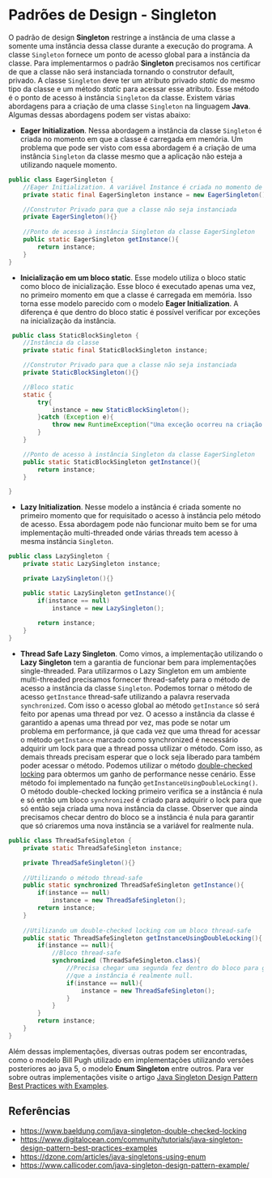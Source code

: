 # Padrões de Design - Singleton

O padrão de design **Singleton** restringe a instância de uma classe a somente uma
instância dessa classe durante a execução do programa. A classe ``Singleton`` fornece
um ponto de acesso global para a instância da classe.
Para implementarmos o padrão **Singleton** precisamos nos certificar de que a classe
não será instanciada tornando o construtor default, privado. A classe ``Singleton`` deve ter
um atributo privado *static* do mesmo tipo da classe e um método
*static* para acessar esse atributo. Esse método é o ponto de acesso à instância ``Singleton``
da classe. Existem várias abordagens para a criação de uma classe ``Singleton`` na linguagem **Java**.
Algumas dessas abordagens podem ser vistas abaixo:

- **Eager Initialization**. Nessa abordagem a instância da classe ``Singleton`` é criada no
  momento em que a classe é carregada em memória. Um problema que pode ser visto com essa 
abordagem é a criação de uma instância ``Singleton`` da classe mesmo que a aplicação não 
esteja a utilizando naquele momento.
````java
public class EagerSingleton {
    //Eager Initialization. A variável Instance é criada no momento de carga da classe
    private static final EagerSingleton instance = new EagerSingleton();

    //Construtor Privado para que a classe não seja instanciada
    private EagerSingleton(){}
    
    //Ponto de acesso à instância Singleton da classe EagerSingleton
    public static EagerSingleton getInstance(){
        return instance;
    }
}
````

- **Inicialização em um bloco static**. Esse modelo utiliza o bloco static como
  bloco de inicialização. Esse bloco é executado apenas uma vez, no primeiro momento
  em que a classe é carregada em memória. Isso torna esse modelo parecido com o modelo
  **Eager Initialization**. A diferença é que dentro do bloco static é possível verificar por
  exceções na inicialização da instância.
````java
 public class StaticBlockSingleton {
    //Instância da classe 
    private static final StaticBlockSingleton instance;

    //Construtor Privado para que a classe não seja instanciada
    private StaticBlockSingleton(){}

    //Bloco static
    static {
        try{
            instance = new StaticBlockSingleton();
        }catch (Exception e){
            throw new RuntimeException("Uma exceção ocorreu na criação da instância");
        }
    }

    //Ponto de acesso à instância Singleton da classe EagerSingleton
    public static StaticBlockSingleton getInstance(){
        return instance;
    }

}
````
- **Lazy Initialization**. Nesse modelo a instância é criada somente no primeiro
  momento que for requisitado o acesso à instância pelo método de acesso. Essa abordagem
  pode não funcionar muito bem se for uma implementação multi-threaded  onde várias threads
  tem acesso à mesma instância ``Singleton``.
````java
public class LazySingleton {
    private static LazySingleton instance;

    private LazySingleton(){}

    public static LazySingleton getInstance(){
        if(instance == null)
            instance = new LazySingleton();
        
        return instance;
    }
}
````
- **Thread Safe Lazy Singleton**. Como vimos, a implementação utilizando o **Lazy
  Singleton** tem a garantia de funcionar bem para implementações single-threaded.
  Para utilizarmos o Lazy Singleton em um ambiente multi-threaded precisamos fornecer
  thread-safety para o método de acesso a instância da classe ``Singleton``. Podemos tornar
  o método de acesso ``getInstance`` thread-safe utilizando a palavra reservada
  ``synchronized``. Com isso o acesso global ao método ``getInstance`` só será feito por apenas
  uma thread por vez. O acesso a instância da classe é garantido a apenas uma thread por
  vez, mas pode se notar um problema em performance, já que cada vez que uma thread for
  acessar o método ``getInstance`` marcado como synchronized é necessário adquirir um lock
  para que a thread possa utilizar o método. Com isso, as demais threads precisam esperar que o
  lock seja liberado para também poder acessar o método. Podemos utilizar o método
  [double-checked locking](https://www.baeldung.com/java-singleton-double-checked-locking)
  para obtermos um ganho de performance nesse cenário. Esse método foi implementado
  na função ``getInstanceUsingDoubleLocking()``.
  O método double-checked locking primeiro verifica se a instância é nula e só então um bloco
  ``synchronized`` é criado para adquirir o lock para que só então seja criada uma nova
  instância da classe. Observer que ainda precisamos checar dentro do bloco se a instância
  é nula para garantir que só criaremos uma nova instância se a variável for realmente nula.

````java
public class ThreadSafeSingleton {
    private static ThreadSafeSingleton instance;

    private ThreadSafeSingleton(){}
    
    //Utilizando o método thread-safe
    public static synchronized ThreadSafeSingleton getInstance(){
        if(instance == null)
            instance = new ThreadSafeSingleton();
        return instance;
    }
    
    //Utilizando um double-checked locking com um bloco thread-safe
    public static ThreadSafeSingleton getInstanceUsingDoubleLocking(){
        if(instance == null){
            //Bloco thread-safe
            synchronized (ThreadSafeSingleton.class){
                //Precisa chegar uma segunda fez dentro do bloco para garantir
                //que a instância é realmente null.
                if(instance == null){
                    instance = new ThreadSafeSingleton();
                }
            }
        }
        return instance;
    }
} 
````
Além dessas implementações, diversas outras podem ser encontradas, como o modelo
Bill Pugh utilizado em implementações utilizando versões posteriores ao java 5,
o modelo **Enum Singleton** entre outros. Para ver sobre outras implementações visite o
artigo [Java Singleton Design Pattern Best Practices with Examples](https://www.digitalocean.com/community/tutorials/java-singleton-design-pattern-best-practices-examples).

## Referências
- https://www.baeldung.com/java-singleton-double-checked-locking
- https://www.digitalocean.com/community/tutorials/java-singleton-design-pattern-best-practices-examples
- https://dzone.com/articles/java-singletons-using-enum
- https://www.callicoder.com/java-singleton-design-pattern-example/



